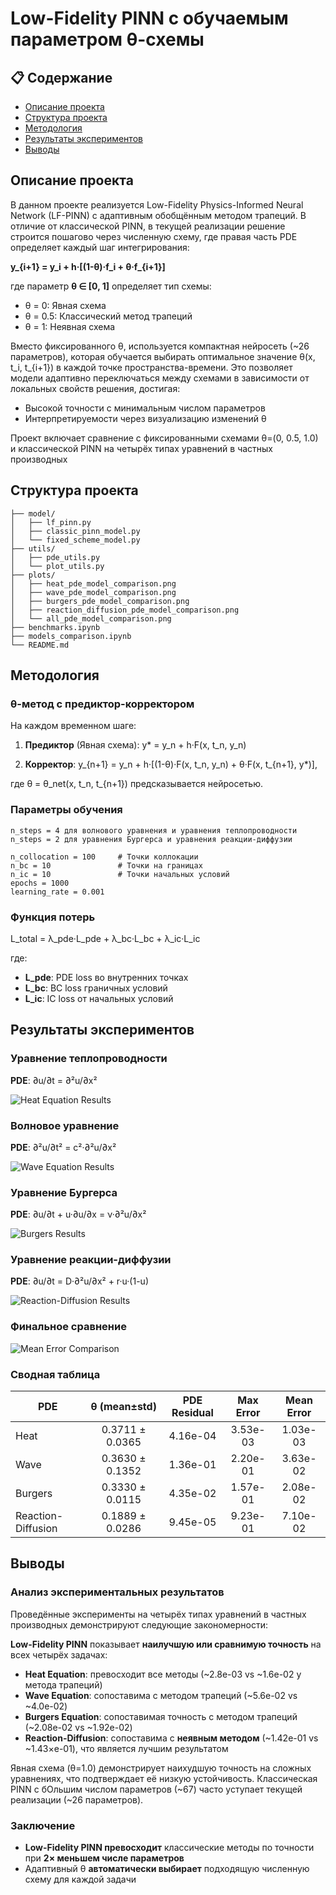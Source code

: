 # Low-Fidelity PINN с обучаемым параметром θ-схемы

## 📋 Содержание

- [Описание проекта](#описание-проекта)
- [Структура проекта](#структура-проекта)
- [Методология](#методология)
- [Результаты экспериментов](#результаты-экспериментов)
- [Выводы](#выводы)

## Описание проекта

В данном проекте реализуется Low-Fidelity Physics-Informed Neural Network (LF-PINN) с адаптивным обобщённым методом трапеций. В отличие от классической PINN, в текущей реализации решение строится пошагово через численную схему, где правая часть PDE определяет каждый шаг интегрирования:

**y_{i+1} = y_i + h·[(1-θ)·f_i + θ·f_{i+1}]**

где параметр **θ ∈ [0, 1]** определяет тип схемы:
- θ = 0: Явная схема
- θ = 0.5: Классический метод трапеций
- θ = 1: Неявная схема

Вместо фиксированного θ, используется компактная нейросеть (~26 параметров), которая обучается выбирать оптимальное значение θ(x, t_i, t_{i+1}) в каждой точке пространства-времени. Это позволяет модели адаптивно переключаться между схемами в зависимости от локальных свойств решения, достигая:
- Высокой точности с минимальным числом параметров
- Интерпретируемости через визуализацию изменений θ

Проект включает сравнение с фиксированными схемами θ=(0, 0.5, 1.0) и классической PINN на четырёх типах уравнений в частных производных
## Структура проекта
```text
├── model/
│   ├── lf_pinn.py
│   ├── classic_pinn_model.py 
│   └── fixed_scheme_model.py
├── utils/
│   ├── pde_utils.py    
│   └── plot_utils.py   
├── plots/                   
│   ├── heat_pde_model_comparison.png
│   ├── wave_pde_model_comparison.png
│   ├── burgers_pde_model_comparison.png
│   ├── reaction_diffusion_pde_model_comparison.png
│   └── all_pde_model_comparison.png
├── benchmarks.ipynb
├── models_comparison.ipynb
└── README.md
```

## Методология

### θ-метод с предиктор-корректором

На каждом временном шаге:

1. **Предиктор** (Явная схема):
   y* = y_n + h·F(x, t_n, y_n)

2. **Корректор**:
   y_{n+1} = y_n + h·[(1-θ)·F(x, t_n, y_n) + θ·F(x, t_{n+1}, y*)],

где θ = θ_net(x, t_n, t_{n+1}) предсказывается нейросетью.

### Параметры обучения
```text
n_steps = 4 для волнового уравнения и уравнения теплопроводности
n_steps = 2 для уравнения Бургерса и уравнения реакции-диффузии 

n_collocation = 100     # Точки коллокации
n_bc = 10               # Точки на границах
n_ic = 10               # Точки начальных условий
epochs = 1000
learning_rate = 0.001
```
### Функция потерь

L_total = λ_pde·L_pde + λ_bc·L_bc + λ_ic·L_ic

где:
- **L_pde**: PDE loss во внутренних точках
- **L_bc**: BC loss граничных условий
- **L_ic**: IC loss от начальных условий

## Результаты экспериментов

### Уравнение теплопроводности

**PDE**: ∂u/∂t = ∂²u/∂x²

![Heat Equation Results](plots/heat_pde_model_comparison.png)

### Волновое уравнение

**PDE**: ∂²u/∂t² = c²·∂²u/∂x²

![Wave Equation Results](plots/wave_pde_model_comparison.png)

### Уравнение Бургерса

**PDE**: ∂u/∂t + u·∂u/∂x = ν·∂²u/∂x²

![Burgers Results](plots/burgers_pde_model_comparison.png)

### Уравнение реакции-диффузии

**PDE**: ∂u/∂t = D·∂²u/∂x² + r·u·(1-u)

![Reaction-Diffusion Results](plots/reaction_diffusion_pde_model_comparison.png)

### Финальное сравнение

![Mean Error Comparison](plots/all_pde_model_comparison.png)

### Сводная таблица

| PDE | θ (mean±std) | PDE Residual | Max Error | Mean Error |
|-----|:------------:|:------------:|:---------:|:----------:|
| Heat | 0.3711 ± 0.0365 | 4.16e-04 | 3.53e-03 | 1.03e-03 |
| Wave | 0.3630 ± 0.1352 | 1.36e-01 | 2.20e-01 | 3.63e-02 |
| Burgers | 0.3330 ± 0.0115 | 4.35e-02 | 1.57e-01 | 2.08e-02 |
| Reaction-Diffusion | 0.1889 ± 0.0286 | 9.45e-05 | 9.23e-01 | 7.10e-02 |

## Выводы

### Анализ экспериментальных результатов

Проведённые эксперименты на четырёх типах уравнений в частных производных демонстрируют следующие закономерности:

**Low-Fidelity PINN** показывает **наилучшую или сравнимую точность** на всех четырёх задачах:
- **Heat Equation**: превосходит все методы (~2.8e-03 vs ~1.6e-02 у метода трапеций)
- **Wave Equation**: сопоставима с методом трапеций (~5.6e-02 vs ~4.0e-02)
- **Burgers Equation**: сопоставимая точность с методом трапеций (~2.08e-02 vs ~1.92e-02)
- **Reaction-Diffusion**: сопоставима с **неявным методом** (~1.42e-01 vs ~1.43×e-01), что является лучшим результатом

Явная схема (θ=1.0) демонстрирует наихудшую точность на сложных уравнениях, что подтверждает её низкую устойчивость. Классическая PINN с бОльшим числом параметров (~67) часто уступает текущей реализации (~26 параметров).

### Заключение

- **Low-Fidelity PINN превосходит** классические методы по точности при **2× меньшем числе параметров**  
- Адаптивный θ **автоматически выбирает** подходящую численную схему для каждой задачи  

